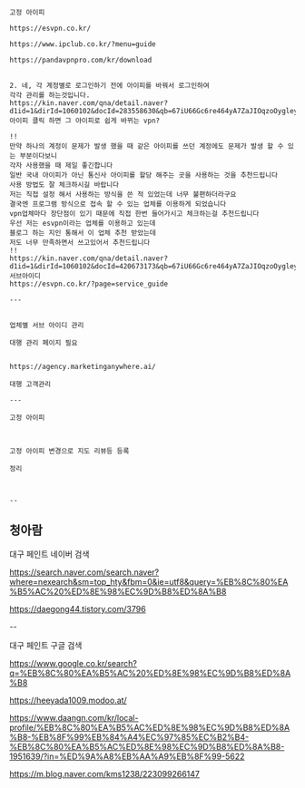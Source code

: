 ```


고정 아이피

https://esvpn.co.kr/

https://www.ipclub.co.kr/?menu=guide

https://pandavpnpro.com/kr/download


2. 네, 각 계정별로 로그인하기 전에 아이피를 바꿔서 로그인하여
각각 관리를 하는것입니다. 
https://kin.naver.com/qna/detail.naver?d1id=1&dirId=1060102&docId=283558630&qb=67iU66Gc6re464yA7ZaJIOqzoOygleyVhOydtO2UvCDshJzruYTsiqQ=&enc=utf8&section=kin.qna_ency&rank=5&search_sort=0&spq=0
아이피 클릭 하면 그 아이피로 쉽게 바뀌는 vpn?

!!
만약 하나의 계정이 문제가 발생 했을 때 같은 아이피를 쓰던 계정에도 문제가 발생 할 수 있는 부분이다보니
각자 사용했을 때 제일 좋긴합니다
일반 국내 아이피가 아닌 통신사 아이피를 할당 해주는 곳을 사용하는 것을 추천드립니다
사용 방법도 잘 체크하시길 바랍니다
저는 직접 설정 해서 사용하는 방식을 쓴 적 있었는데 너무 불편하더라구요
결국엔 프로그램 방식으로 접속 할 수 있는 업체를 이용하게 되었습니다
vpn업체마다 장단점이 있기 때문에 직접 한번 들어가시고 체크하는걸 추천드립니다
우선 저는 esvpn이라는 업체를 이용하고 있는데
블로그 하는 지인 통해서 이 업체 추천 받았는데
저도 너무 만족하면서 쓰고있어서 추천드립니다
!!
https://kin.naver.com/qna/detail.naver?d1id=1&dirId=1060102&docId=420673173&qb=67iU66Gc6re464yA7ZaJIOqzoOygleyVhOydtO2UvCDshJzruYTsiqQ=&enc=utf8&section=kin.qna_ency&rank=10&search_sort=0&spq=0
서브아이디
https://esvpn.co.kr/?page=service_guide

---


업체별 서브 아이디 관리

대행 관리 페이지 필요


https://agency.marketinganywhere.ai/

대행 고객관리

---

고정 아이피



고정 아이피 변경으로 지도 리뷰등 등록

정리



--     
```


## 청아람


대구 페인트 네이버 검색

https://search.naver.com/search.naver?where=nexearch&sm=top_hty&fbm=0&ie=utf8&query=%EB%8C%80%EA%B5%AC%20%ED%8E%98%EC%9D%B8%ED%8A%B8

https://daegong44.tistory.com/3796

--

대구 페인트 구글 검색

https://www.google.co.kr/search?q=%EB%8C%80%EA%B5%AC%20%ED%8E%98%EC%9D%B8%ED%8A%B8

https://heeyada1009.modoo.at/

https://www.daangn.com/kr/local-profile/%EB%8C%80%EA%B5%AC%ED%8E%98%EC%9D%B8%ED%8A%B8-%EB%8F%99%EB%84%A4%EC%97%85%EC%B2%B4-%EB%8C%80%EA%B5%AC%ED%8E%98%EC%9D%B8%ED%8A%B8-1951639/?in=%ED%9A%A8%EB%AA%A9%EB%8F%99-5622

https://m.blog.naver.com/kms1238/223099266147
